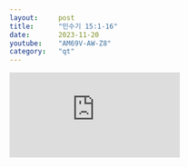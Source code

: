 ```yaml
---
layout:     post
title:      "민수기 15:1-16"
date:       2023-11-20
youtube:    "AM69V-AW-Z8"
category:   "qt"
---
```


<div class="youtube margin-large">
    <iframe src="https://www.youtube.com/embed/AM69V-AW-Z8" title="YouTube video player" frameborder="0" allow="accelerometer; autoplay; clipboard-write; encrypted-media; gyroscope; picture-in-picture; web-share" allowfullscreen></iframe>
</div>